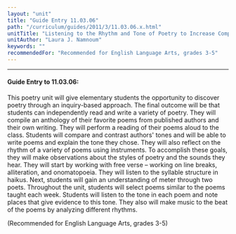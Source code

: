 ```yaml
---
layout: "unit"
title: "Guide Entry 11.03.06"
path: "/curriculum/guides/2011/3/11.03.06.x.html"
unitTitle: "Listening to the Rhythm and Tone of Poetry to Increase Comprehension"
unitAuthor: "Laura J. Namnoum"
keywords: ""
recommendedFor: "Recommended for English Language Arts, grades 3-5"
---
```

<body>
<hr/>
<h4>
Guide Entry to 11.03.06:
</h4>
<p>
This poetry unit will give elementary students the opportunity to discover poetry through an inquiry-based approach. The final outcome will be that students can independently read and write a variety of poetry. They will compile an anthology of their favorite poems from published authors and their own writing. They will perform a reading of their poems aloud to the class. Students will compare and contrast authors' tones and will be able to write poems and explain the tone they chose. They will also reflect on the rhythm of a variety of poems using instruments. To accomplish these goals, they will make observations about the styles of poetry and the sounds they hear. They will start by working with free verse – working on line breaks, alliteration, and onomatopoeia. They will listen to the syllable structure in haikus. Next, students will gain an understanding of meter through two poets. Throughout the unit, students will select poems similar to the poems taught each week. Students will listen to the tone in each poem and note places that give evidence to this tone. They also will make music to the beat of the poems by analyzing different rhythms.
</p>
<p>
(Recommended for English Language Arts, grades 3-5)
</p>
</body>
